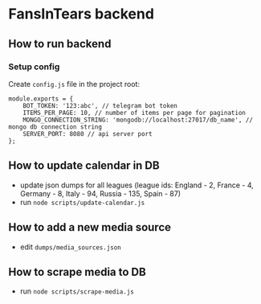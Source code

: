 # FansInTears backend

## How to run backend

### Setup config
Create `config.js` file in the project root:
```
module.exports = {
	BOT_TOKEN: '123:abc', // telegram bot token
	ITEMS_PER_PAGE: 10, // number of items per page for pagination
	MONGO_CONNECTION_STRING: 'mongodb://localhost:27017/db_name', // mongo db connection string
	SERVER_PORT: 8080 // api server port
};
```

## How to update calendar in DB
- update json dumps for all leagues (league ids: England - 2, France - 4, Germany - 8, Italy - 94, Russia - 135, Spain - 87)
- run `node scripts/update-calendar.js`

## How to add a new media source
- edit `dumps/media_sources.json`

## How to scrape media to DB
- run `node scripts/scrape-media.js`